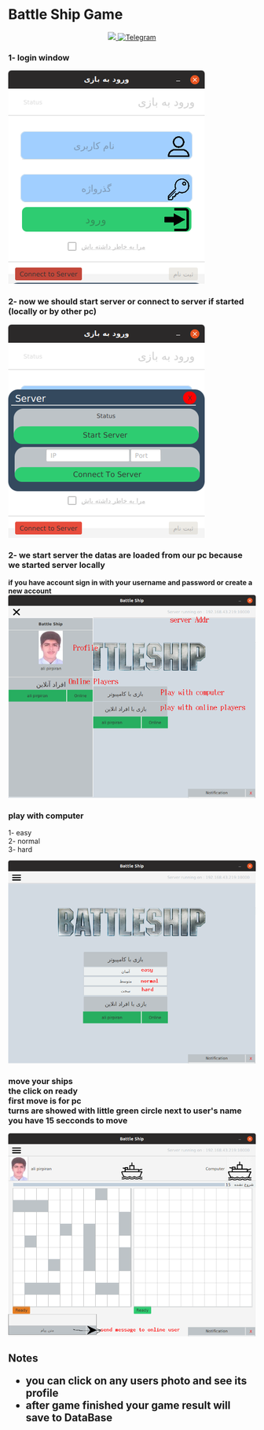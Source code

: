 # Battle Ship Game


<p align="center">
 <a href="https://github.com/alipirpiran/BattleShip-Game">
  <img src="https://badges.frapsoft.com/os/v2/open-source.png?v=103">
 </a>
 <a href="https://t.me/mralpr">
  <img src="https://img.shields.io/badge/Chat%20on-telegram-blue" alt="Telegram">
  </a>
 </p>
 
<h3>
1-    login window
</h3>
<img src="images/login">

<h3>
2-    now we should start server or connect to server if started (locally or by other pc)
</h3>

<img src="images/server.png">

<h3>
2-    we start server 
the datas are loaded from our pc because we started server locally
</h3>

<strong>
if you have account sign in with your username and password 
or create a new account
</strong>

<img src="images/firstpageMenu.png">

<br>

<h3>
    play with computer
</h3>

<p>
    1- easy <br>
    2- normal <br>
    3- hard 
<p>

<img src="images/playWithPc.png">

<br>

<h3>
move your ships <br>
the click on ready <br>
first move is for pc <br>
turns are showed with little green circle next to user's name <br>
you have 15 secconds to move  <br>
</h3>
<img src="images/gamePage.png">

<h2>
    Notes
 <ul>
    <li> you can click on any users photo and see its profile</li>
    <li> after game finished your game result will save to DataBase </li>
 </ul>
</h2>
